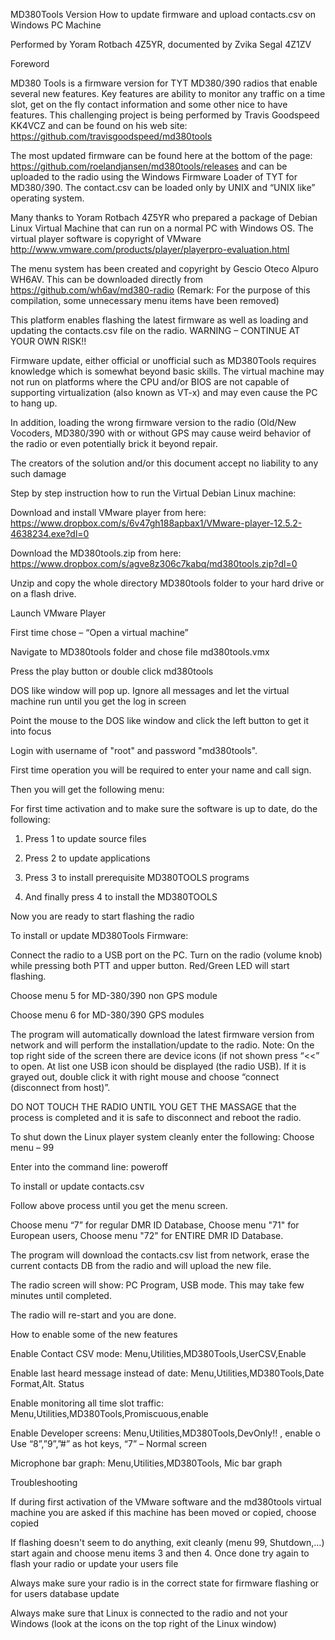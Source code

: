 MD380Tools Version
How to update firmware and upload contacts.csv on Windows PC Machine

Performed by Yoram Rotbach 4Z5YR, documented by Zvika Segal 4Z1ZV

Foreword

MD380 Tools is a firmware version for TYT MD380/390 radios that enable several new features.  Key features are ability to monitor any traffic on a time slot, get on the fly contact information and some other nice to have features.  This challenging project is being performed by Travis Goodspeed KK4VCZ and can be found on his web site: https://github.com/travisgoodspeed/md380tools

The most updated firmware can be found here at the bottom of the page: https://github.com/roelandjansen/md380tools/releases and can be uploaded to the radio using the Windows Firmware Loader of TYT for MD380/390. The contact.csv can be loaded only by UNIX and “UNIX like” operating system.

Many thanks to Yoram Rotbach 4Z5YR who prepared a package of Debian Linux Virtual Machine that can run on a normal PC with Windows OS. The virtual player software is copyright of VMware http://www.vmware.com/products/player/playerpro-evaluation.html

The menu system has been created and copyright by Gescio Oteco Alpuro WH6AV. This can be downloaded directly from https://github.com/wh6av/md380-radio (Remark: For the purpose of this compilation, some unnecessary menu items have been removed)

This platform enables flashing the latest firmware as well as loading and updating the contacts.csv file on the radio.
WARNING – CONTINUE AT YOUR OWN RISK!!

Firmware update, either official or unofficial such as MD380Tools requires knowledge which is somewhat beyond basic skills. The virtual machine may not run on platforms where the CPU and/or BIOS are not capable of supporting virtualization (also known as VT-x) and may even cause the PC to hang up.

In addition, loading the wrong firmware version to the radio (Old/New Vocoders, MD380/390 with or without GPS may cause weird behavior of the radio or even potentially brick it beyond repair.

The creators of the solution and/or this document accept no liability to any such damage

Step by step instruction how to run the Virtual Debian Linux machine:

Download and install VMware player from here: https://www.dropbox.com/s/6v47gh188apbax1/VMware-player-12.5.2-4638234.exe?dl=0

Download the MD380tools.zip from here: https://www.dropbox.com/s/agve8z306c7kabq/md380tools.zip?dl=0

Unzip and copy the whole directory MD380tools folder to your hard drive or on a flash drive.

Launch VMware Player

First time chose – “Open a virtual machine”

Navigate to MD380tools folder and chose file md380tools.vmx

Press the play button or double click md380tools

DOS like window will pop up. Ignore all messages and let the virtual machine run until you get the log in screen

Point the mouse to the DOS like window and click the left button to get it into focus

Login with username of "root" and password "md380tools".

First time operation you will be required to enter your name and call sign.

Then you will get the following menu:

For first time activation and to make sure the software is up to date, do the following:

1. Press 1 to update source files

2. Press 2 to update applications

3. Press 3 to install prerequisite MD380TOOLS programs

4. And finally press 4 to install the MD380TOOLS

Now you are ready to start flashing the radio

To install or update MD380Tools Firmware:

Connect the radio to a USB port on the PC. Turn on the radio (volume knob) while pressing both PTT and upper button. Red/Green LED will start flashing.

Choose menu 5 for MD-380/390 non GPS module

Choose menu 6 for MD-380/390 GPS modules

The program will automatically download the latest firmware version from network and will perform the installation/update to the radio. Note: On the top right side of the screen there are device icons (if not shown press “<<” to open. At list one USB icon should be displayed (the radio USB). If it is grayed out, double click it with right mouse and choose “connect (disconnect from host)”.

DO NOT TOUCH THE RADIO UNTIL YOU GET THE MASSAGE that the process is completed and it is safe to disconnect and reboot the radio.

To shut down the Linux player system cleanly enter the following:
Choose menu – 99

Enter into the command line: poweroff

To install or update contacts.csv

Follow above process until you get the menu screen.

Choose menu “7” for regular DMR ID Database, 
Choose menu "71" for European users, 
Choose menu "72" for ENTIRE DMR ID Database.

The program will download the contacts.csv list from network, erase the current contacts DB from the radio and will upload the new file.

The radio screen will show: PC Program, USB mode. This may take few minutes until completed.

The radio will re-start and you are done.

How to enable some of the new features

Enable Contact CSV mode: Menu,Utilities,MD380Tools,UserCSV,Enable

Enable last heard message instead of date: Menu,Utilities,MD380Tools,Date Format,Alt. Status

Enable monitoring all time slot traffic: Menu,Utilities,MD380Tools,Promiscuous,enable

Enable Developer screens: Menu,Utilities,MD380Tools,DevOnly!! , enable
o Use “8”,”9”,”#” as hot keys, “7” – Normal screen

Microphone bar graph: Menu,Utilities,MD380Tools, Mic bar graph

Troubleshooting

If during first activation of the VMware software and the md380tools virtual machine you are asked if this machine has been moved or copied, choose copied

If flashing doesn't seem to do anything, exit cleanly (menu 99, Shutdown,…) start again and choose menu items 3 and then 4. Once done try again to flash your radio or update your users file

Always make sure your radio is in the correct state for firmware flashing or for users database update

Always make sure that Linux is connected to the radio and not your Windows (look at the icons on the top right of the Linux window)
